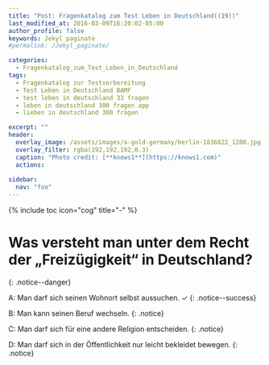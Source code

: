 ```yaml
---
title: "Post: Fragenkatalog zum Test Leben in Deutschland((19))"
last_modified_at: 2016-03-09T16:20:02-05:00
author_profile: false
keywords: Jekyl paginate
#permalink: /Jekyl_paginate/

categories:
  - Fragenkatalog_zum_Test_Leben_in_Deutschland 
tags:
  - Fragenkatalog zur Testvorbereitung
  - Test Leben in Deutschland BAMF
  - test leben in deutschland 33 fragen
  - leben in deutschland 300 fragen app
  - lieben in deutschland 300 fragen

excerpt: ""
header:
  overlay_image: /assets/images/a-gold-germany/berlin-1836822_1280.jpg
  overlay_filter: rgba(192,192,192,0.3)
  caption: "Photo credit: [**knows1**](https://knows1.com)"
  actions:
    
sidebar:
  nav: "foo"
---
```


{% include toc icon="cog" title="-" %}

# Was versteht man unter dem Recht der „Freizügigkeit“ in Deutschland?
{: .notice--danger}

A: Man darf sich seinen Wohnort selbst aussuchen. ✓
{: .notice--success}

B: Man kann seinen Beruf wechseln.
 {: .notice}

C: Man darf sich für eine andere Religion entscheiden.
 {: .notice}

D: Man darf sich in der Öffentlichkeit nur leicht bekleidet bewegen.
 {: .notice}
